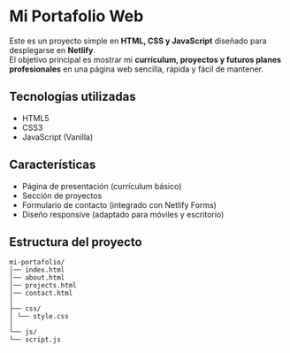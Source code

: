 # Mi Portafolio Web

Este es un proyecto simple en **HTML, CSS y JavaScript** diseñado para desplegarse en **Netlify**.  
El objetivo principal es mostrar mi **currículum, proyectos y futuros planes profesionales** en una página web sencilla, rápida y fácil de mantener.

## Tecnologías utilizadas
- HTML5
- CSS3
- JavaScript (Vanilla)

## Características
- Página de presentación (currículum básico)
- Sección de proyectos
- Formulario de contacto (integrado con Netlify Forms)
- Diseño responsive (adaptado para móviles y escritorio)

## Estructura del proyecto
```text
mi-portafolio/
│── index.html
│── about.html
│── projects.html
│── contact.html
│
├── css/
│ └── style.css
│
└── js/
└── script.js
```
